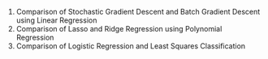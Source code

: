 1) Comparison of Stochastic Gradient Descent and Batch Gradient Descent using Linear Regression
2) Comparison of Lasso and Ridge Regression using Polynomial Regression
3) Comparison of Logistic Regression and Least Squares Classification
